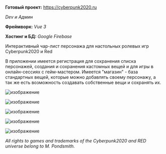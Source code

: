 **Готовый проект:** https://cyberpunk2020.ru

*Dev и Админ*

**Фреймворк:** *Vue 3*

**Хостинг и БД:** *Google Firebase*

Интерактивный чар-лист персонажа для настольных ролевых игр Cyberpunk2020 и Red

В приложении имеется регистрация для сохранения списка персонажей, создания и сохранения кастомных вещей и для игры в онлайн-сессиях с гейм-мастером.
Имеется "магазин" - база стандартных вещей, которые можно добавлять своему персонажу, а так же есть возможность создавать собственные вещи и сохранять их.

![изображение](https://user-images.githubusercontent.com/93667264/212365170-706904e4-bf95-4135-9e00-bb6b91bddde6.png)

![изображение](https://user-images.githubusercontent.com/93667264/212365252-2777eb4e-7607-446f-94b6-383da2331e57.png)

![изображение](https://user-images.githubusercontent.com/93667264/212365314-14de9450-0e40-4aff-a74f-9f9f90cc62c7.png)

![изображение](https://user-images.githubusercontent.com/93667264/212365402-eb5d1cb4-8f46-4a65-b1c0-44b6e2fa468f.png)

![изображение](https://user-images.githubusercontent.com/93667264/212365525-64f6caad-b2a9-48e0-bd55-48496871ad4f.png)

*All rights to games and trademarks of the Cyberpunk2020 and RED universe belong to  M. Pondsmith.*
